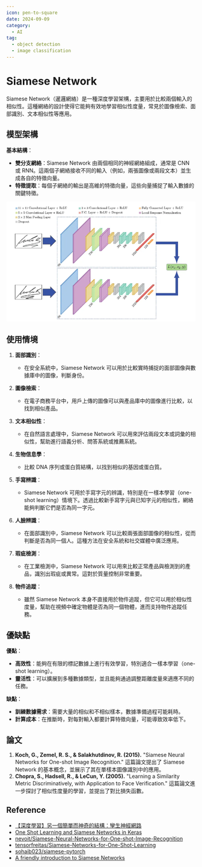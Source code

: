 ```yaml
---
icon: pen-to-square
date: 2024-09-09
category:
  - AI
tag:
  - object detection
  - image classification
---
```


# Siamese Network

Siamese Network（暹邏網絡）是一種深度學習架構，主要用於比較兩個輸入的相似性。這種網絡的設計使得它能夠有效地學習相似性度量，常見於圖像檢索、面部識別、文本相似性等應用。

## 模型架構

**基本結構**：

   - **雙分支網絡**：Siamese Network 由兩個相同的神經網絡組成，通常是 CNN 或 RNN。這兩個子網絡接收不同的輸入（例如，兩張圖像或兩段文本）並生成各自的特徵向量。
   - **特徵提取**：每個子網絡的輸出是高維的特徵向量，這些向量捕捉了輸入數據的關鍵特徵。

![siamese-networks-architecture](./iamge/siamese-networks-architecture.png)

## 使用情境

1. **面部識別**：

   - 在安全系統中，Siamese Network 可以用於比較實時捕捉的面部圖像與數據庫中的圖像，判斷身份。

2. **圖像檢索**：

   - 在電子商務平台中，用戶上傳的圖像可以與產品庫中的圖像進行比較，以找到相似產品。

3. **文本相似性**：

   - 在自然語言處理中，Siamese Network 可以用來評估兩段文本或詞彙的相似性，幫助進行語義分析、問答系統或推薦系統。

4. **生物信息學**：

   - 比較 DNA 序列或蛋白質結構，以找到相似的基因或蛋白質。

5. **手寫辨識**：

   - Siamese Network 可用於手寫字元的辨識，特別是在一樣本學習（one-shot learning）情境下。透過比較新手寫字元與已知字元的相似性，網絡能夠判斷它們是否為同一字元。

6. **人臉辨識**：

   - 在面部識別中，Siamese Network 可以比較兩張面部圖像的相似性，從而判斷是否為同一個人。這種方法在安全系統和社交媒體中廣泛應用。

7. **瑕疵檢測**：

   - 在工業檢測中，Siamese Network 可以用來比較正常產品與檢測到的產品，識別出瑕疵或異常。這對於質量控制非常重要。

8. **物件追蹤**：
   - 雖然 Siamese Network 本身不直接用於物件追蹤，但它可以用於相似性度量，幫助在視頻中確定物體是否為同一個物體，進而支持物件追蹤任務。

## 優缺點

**優點**：

- **高效性**：能夠在有限的標記數據上進行有效學習，特別適合一樣本學習（one-shot learning）。
- **靈活性**：可以擴展到多種數據類型，並且能夠通過調整距離度量來適應不同的任務。

**缺點**：

- **訓練數據需求**：需要大量的相似和不相似樣本，數據準備過程可能耗時。
- **計算成本**：在推斷時，對每對輸入都要計算特徵向量，可能導致效率低下。

## 論文

1. **Koch, G., Zemel, R. S., & Salakhutdinov, R. (2015).** "Siamese Neural Networks for One-shot Image Recognition." 這篇論文提出了 Siamese Network 的基本概念，並展示了其在單樣本圖像識別中的應用。
2. **Chopra, S., Hadsell, R., & LeCun, Y. (2005).** "Learning a Similarity Metric Discriminatively, with Application to Face Verification." 這篇論文進一步探討了相似性度量的學習，並提出了對比損失函數。

## Reference
- [【深度學習】另一個簡單而神奇的結構：孿生神經網路](https://jason-chen-1992.weebly.com/home/siamese-network)
- [One Shot Learning and Siamese Networks in Keras](https://sorenbouma.github.io/blog/oneshot/)
- [nevoit/Siamese-Neural-Networks-for-One-shot-Image-Recognition](https://github.com/nevoit/Siamese-Neural-Networks-for-One-shot-Image-Recognition)
- [tensorfreitas/Siamese-Networks-for-One-Shot-Learning](https://github.com/tensorfreitas/Siamese-Networks-for-One-Shot-Learning)
- [sohaib023/siamese-pytorch](https://github.com/sohaib023/siamese-pytorch)
- [A friendly introduction to Siamese Networks](https://towardsdatascience.com/a-friendly-introduction-to-siamese-networks-85ab17522942)